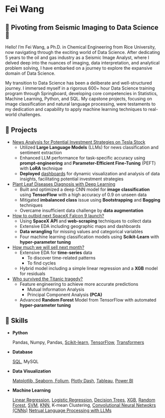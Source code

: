 # Fei Wang
## 🚀 Pivoting from Seismic Imaging to Data Science 🚀
Hello! I’m Fei Wang, a Ph.D. in Chemical Engineering from Rice University, now navigating through the exciting world of Data Science. After dedicating 5 years to the oil and gas industry as a Seismic Image Analyst, where I delved deep into the nuances of imaging, data interpretation, and analytical problem solving, I have embarked on a journey to explore the expansive domain of Data Science.

My transition to Data Science has been a deliberate and well-structured journey. I immersed myself in a rigorous 600+ hour Data Science training program through Springboard, developing core competencies in Statistics, Machine Learning, Python, and SQL. My capstone projects, focusing on image classification and natural language processing, were testaments to my dedication and capability to apply machine learning techniques to real-world challenges.

## 🌱 Projects
* [News Analysis for Potential Investment Strategies on Tesla Stock](https://github.com/wangtuguahhh/Sentiment-Analysis-for-Investment-Strategies-on-Tesla-Stock)
  - Utilized **Large Language Models** (LLMs) for news classification and sentiment extraction
  - Enhanced LLM performance for task-specific accuracy using **prompt-engineering** and **Parameter-Efficient Fine-Tuning** (PEFT) with **LoRA** technique
  - **Deployed** [dashboards](https://streamitteslaproject-cv6tnge82hewwmf6cttecw.streamlit.app/) for dynamic visualization and analysis of data insights, facilitating potential investment strategies
* [Plant Leaf Diseases Diagnosis with Deep Learning](https://github.com/wangtuguahhh/Capstone_2)
  - Built and optimized a deep CNN model for **image classification** using **TensorFlow** with a high
accuracy of 0.9 on unseen data
  - Mitigated **imbalanced class** issue using **Bootstrapping** and **Bagging** techniques
  - Overcame insufficient data challenge by **data augmentation**
* [How to outbid next SpaceX Falcon 9 launch?](https://github.com/wangtuguahhh/How-to-outbid-next-SpaceX-Falcon-9-launch#readme) 
  - Using **SpaceX API** and **web-scraping** techniques to collect data
  - Extensive EDA including geographic maps and dashboards
  - **Data wrangling** for missing values and categorical variables
  - Four machine learning classification models using **Scikit-Learn** with **hyper-parameter tuning**
* [How much we will sell next month?](https://github.com/wangtuguahhh/How-much-we-will-sell-next-month#readme)
  - Extensive EDA for **time-series** data
    - To discover time-related patterns
    - To find cycles
  - Hybrid model including a simple linear regression and a **XGB** model for residuals
* [Who survived the Titanic tragedy?](https://github.com/wangtuguahhh/Who-survived-the-Titanic-tragedy#readme) 
  - Feature engineering to achieve more accurate predictions
    - Mutual Information Analysis
    - Principal Component Analysis **(PCA)**
  - Advanced **Random Forest** Model from TensorFlow with automated **hyper-parameter tuning**
  
## 🌻 Skills
* **Python**

    Pandas, Numpy, Pandas, [Scikit-learn](step-4-ml-model-fitting-and-evaluation.ipynb), [TensorFlow](beginner-titanic-challenge.ipynb), [Transformers](https://github.com/wangtuguahhh/Sentiment-Analysis-for-Investment-Strategies-on-Tesla-Stock/blob/main/notebook/02_News_Classification_with_Prompt_Engineering_Flan_T5.ipynb)
* **Database**

    [SQL](appendix-1-sql-queries.ipynb), MySQL
* **Data Visualization**

    [Matplotlib, Seaborn, Folium](step-3-data-wrangling-and-eda.ipynb), [Plotly Dash](https://github.com/wangtuguahhh/my_spacex_project_dash#readme), [Tableau](https://public.tableau.com/app/profile/fei.wang7062/viz/0605_Airbnb_Seattle_2016/Dashboard2), [Power BI](https://github.com/wangtuguahhh/my_power_bi_practice/blob/main/Power_BI_practice.pdf)
* **Machine Learning**

    [Linear Regression](store-sales-time-series-forecasting-hybrid-model.ipynb), [Logistic Regression](step-4-ml-model-fitting-and-evaluation.ipynb), [Decision Trees](step-4-ml-model-fitting-and-evaluation.ipynb), [XGB](store-sales-time-series-forecasting-hybrid-model.ipynb), [Random Forest](beginner-titanic-challenge.ipynb), [SVM](step-4-ml-model-fitting-and-evaluation.ipynb), [KNN](step-4-ml-model-fitting-and-evaluation.ipynb), K-mean Clustering, [Convolutional Neural Netwokrs (CNNs)](https://github.com/wangtuguahhh/Capstone_2) [Netrual Language Processing with LLMs](https://github.com/wangtuguahhh/Sentiment-Analysis-for-Investment-Strategies-on-Tesla-Stock/blob/main/Final_Presentation_Slides.pdf)
